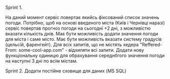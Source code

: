﻿
Sprint 1.

На даний момент сервіс повертає якийсь фіксований список значень погоди.
Потрібно, щоб на основі введеного міста (Київ і Чернівці наразі) сервіс повертав прогноз погоди на сьогодні +2 дні, 
з можливістю вказати кількість днів.
Має бути можливість додати значення погоди для міста і саме місто.
Має бути можливість вказати систему градусів (цельсій, фаренгейт).
Для всіх запитів, що не містять хедера "Reffered-From: some-cool-app.com" - відхиляти всі запити.
Додати нову функціональну одиницю для обрахування середнбгого значення погоди на наступні 3 дні по всім містам.

Sprint 2. 
Додати постійне сховище для даних (MS SQL)